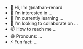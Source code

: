 - 👋 Hi, I’m @nathan-renard
- 👀 I’m interested in ...
- 🌱 I’m currently learning ...
- 💞️ I’m looking to collaborate on ...
- 📫 How to reach me ...
- 😄 Pronouns: ...
- ⚡ Fun fact: ...

<!---
nathan-renard/nathan-renard is a ✨ special ✨ repository because its `README.md` (this file) appears on your GitHub profile.
You can click the Preview link to take a look at your changes.
--->
